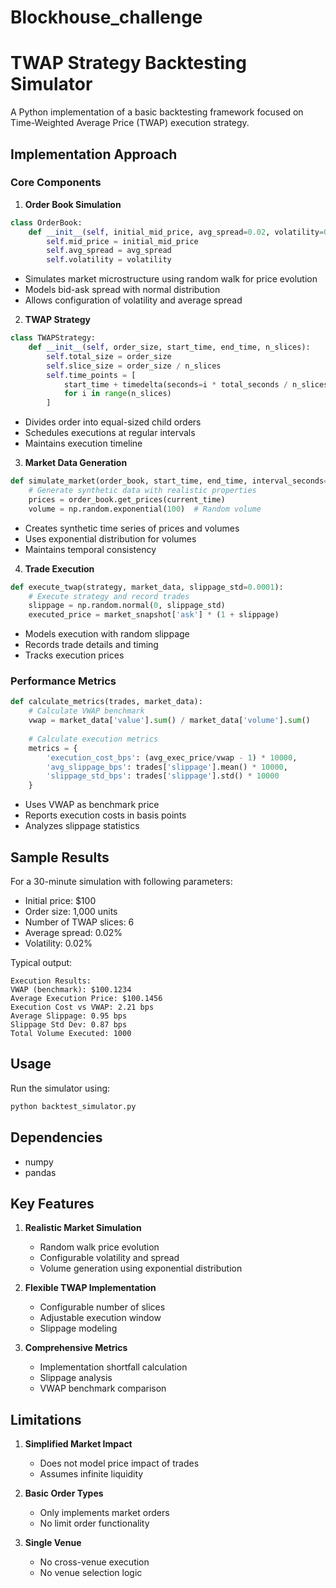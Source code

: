 # Blockhouse_challenge

# TWAP Strategy Backtesting Simulator

A Python implementation of a basic backtesting framework focused on Time-Weighted Average Price (TWAP) execution strategy.

## Implementation Approach

### Core Components

1. **Order Book Simulation**
```python
class OrderBook:
    def __init__(self, initial_mid_price, avg_spread=0.02, volatility=0.0002):
        self.mid_price = initial_mid_price
        self.avg_spread = avg_spread
        self.volatility = volatility
```
- Simulates market microstructure using random walk for price evolution
- Models bid-ask spread with normal distribution
- Allows configuration of volatility and average spread

2. **TWAP Strategy**
```python
class TWAPStrategy:
    def __init__(self, order_size, start_time, end_time, n_slices):
        self.total_size = order_size
        self.slice_size = order_size / n_slices
        self.time_points = [
            start_time + timedelta(seconds=i * total_seconds / n_slices)
            for i in range(n_slices)
        ]
```
- Divides order into equal-sized child orders
- Schedules executions at regular intervals
- Maintains execution timeline

3. **Market Data Generation**
```python
def simulate_market(order_book, start_time, end_time, interval_seconds=1):
    # Generate synthetic data with realistic properties
    prices = order_book.get_prices(current_time)
    volume = np.random.exponential(100)  # Random volume
```
- Creates synthetic time series of prices and volumes
- Uses exponential distribution for volumes
- Maintains temporal consistency

4. **Trade Execution**
```python
def execute_twap(strategy, market_data, slippage_std=0.0001):
    # Execute strategy and record trades
    slippage = np.random.normal(0, slippage_std)
    executed_price = market_snapshot['ask'] * (1 + slippage)
```
- Models execution with random slippage
- Records trade details and timing
- Tracks execution prices

### Performance Metrics

```python
def calculate_metrics(trades, market_data):
    # Calculate VWAP benchmark
    vwap = market_data['value'].sum() / market_data['volume'].sum()
    
    # Calculate execution metrics
    metrics = {
        'execution_cost_bps': (avg_exec_price/vwap - 1) * 10000,
        'avg_slippage_bps': trades['slippage'].mean() * 10000,
        'slippage_std_bps': trades['slippage'].std() * 10000
    }
```
- Uses VWAP as benchmark price
- Reports execution costs in basis points
- Analyzes slippage statistics

## Sample Results

For a 30-minute simulation with following parameters:
- Initial price: $100
- Order size: 1,000 units
- Number of TWAP slices: 6
- Average spread: 0.02%
- Volatility: 0.02%

Typical output:
```
Execution Results:
VWAP (benchmark): $100.1234
Average Execution Price: $100.1456
Execution Cost vs VWAP: 2.21 bps
Average Slippage: 0.95 bps
Slippage Std Dev: 0.87 bps
Total Volume Executed: 1000
```

## Usage

Run the simulator using:
```bash
python backtest_simulator.py
```

## Dependencies

- numpy
- pandas

## Key Features

1. **Realistic Market Simulation**
   - Random walk price evolution
   - Configurable volatility and spread
   - Volume generation using exponential distribution

2. **Flexible TWAP Implementation** 
   - Configurable number of slices
   - Adjustable execution window
   - Slippage modeling

3. **Comprehensive Metrics**
   - Implementation shortfall calculation
   - Slippage analysis
   - VWAP benchmark comparison

## Limitations

1. **Simplified Market Impact**
   - Does not model price impact of trades
   - Assumes infinite liquidity

2. **Basic Order Types**
   - Only implements market orders
   - No limit order functionality

3. **Single Venue**
   - No cross-venue execution
   - No venue selection logic